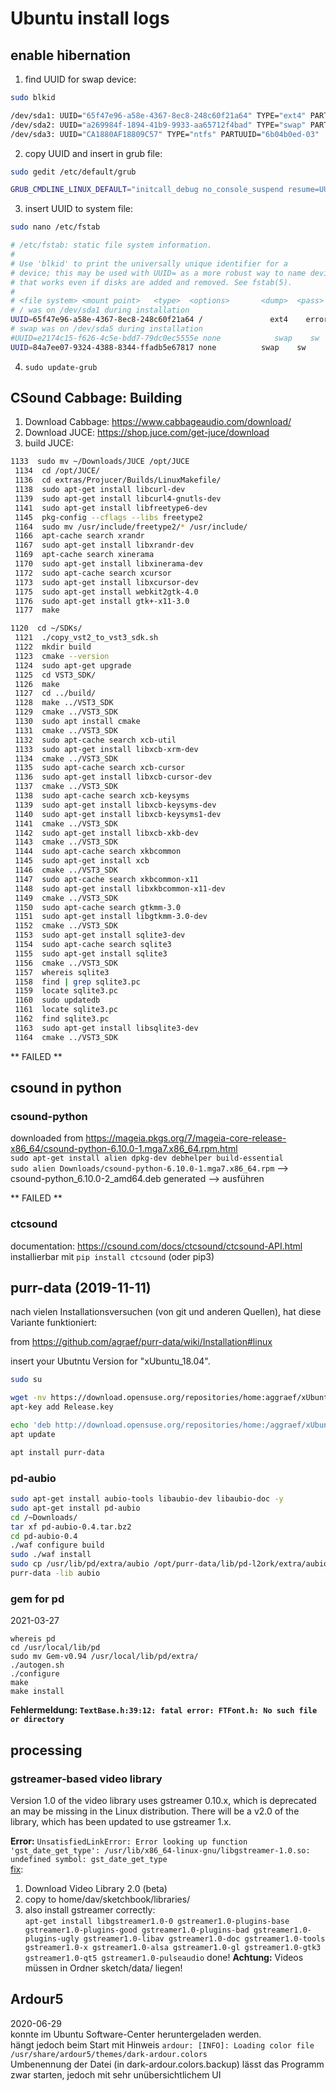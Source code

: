 # Ubuntu install logs

## enable hibernation

1. find UUID for swap device: 
``` bash
sudo blkid

/dev/sda1: UUID="65f47e96-a58e-4367-8ec8-248c60f21a64" TYPE="ext4" PARTUUID="6b04b0ed-01"
/dev/sda2: UUID="a269984f-1894-41b9-9933-aa65712f4bad" TYPE="swap" PARTUUID="6b04b0ed-02"
/dev/sda3: UUID="CA1880AF18809C57" TYPE="ntfs" PARTUUID="6b04b0ed-03"

```

2. copy UUID and insert in grub file:

``` bash
sudo gedit /etc/default/grub

GRUB_CMDLINE_LINUX_DEFAULT="initcall_debug no_console_suspend resume=UUID=a269984f-1894-41b9-9933-aa65712f4bad"
```

3. insert UUID to system file:
``` bash
sudo nano /etc/fstab

# /etc/fstab: static file system information.
#
# Use 'blkid' to print the universally unique identifier for a
# device; this may be used with UUID= as a more robust way to name devices
# that works even if disks are added and removed. See fstab(5).
#
# <file system> <mount point>   <type>  <options>       <dump>  <pass>
# / was on /dev/sda1 during installation
UUID=65f47e96-a58e-4367-8ec8-248c60f21a64 /               ext4    errors=remoun$
# swap was on /dev/sda5 during installation
#UUID=e2174c15-f626-4c5e-bdd7-79dc0ec5555e none            swap    sw          $
UUID=84a7ee07-9324-4388-8344-ffadb5e67817 none          swap    sw      0      $

```


4. `sudo update-grub`


## CSound Cabbage: Building

1. Download Cabbage: https://www.cabbageaudio.com/download/  
2. Download JUCE: https://shop.juce.com/get-juce/download
3. build JUCE:  
``` bash
1133  sudo mv ~/Downloads/JUCE /opt/JUCE
 1134  cd /opt/JUCE/
 1136  cd extras/Projucer/Builds/LinuxMakefile/
 1138  sudo apt-get install libcurl-dev
 1139  sudo apt-get install libcurl4-gnutls-dev
 1141  sudo apt-get install libfreetype6-dev
 1145  pkg-config --cflags --libs freetype2
 1164  sudo mv /usr/include/freetype2/* /usr/include/
 1166  apt-cache search xrandr
 1167  sudo apt-get install libxrandr-dev
 1169  apt-cache search xinerama
 1170  sudo apt-get install libxinerama-dev
 1172  sudo apt-cache search xcursor
 1173  sudo apt-get install libxcursor-dev
 1175  sudo apt-get install webkit2gtk-4.0
 1176  sudo apt-get install gtk+-x11-3.0
 1177  make
```

``` bash
1120  cd ~/SDKs/
 1121  ./copy_vst2_to_vst3_sdk.sh 
 1122  mkdir build
 1123  cmake --version
 1124  sudo apt-get upgrade
 1125  cd VST3_SDK/
 1126  make
 1127  cd ../build/
 1128  make ../VST3_SDK
 1129  cmake ../VST3_SDK
 1130  sudo apt install cmake
 1131  cmake ../VST3_SDK
 1132  sudo apt-cache search xcb-util
 1133  sudo apt-get install libxcb-xrm-dev
 1134  cmake ../VST3_SDK
 1135  sudo apt-cache search xcb-cursor
 1136  sudo apt-get install libxcb-cursor-dev
 1137  cmake ../VST3_SDK
 1138  sudo apt-cache search xcb-keysyms
 1139  sudo apt-get install libxcb-keysyms-dev
 1140  sudo apt-get install libxcb-keysyms1-dev
 1141  cmake ../VST3_SDK
 1142  sudo apt-get install libxcb-xkb-dev
 1143  cmake ../VST3_SDK
 1144  sudo apt-cache search xkbcommon
 1145  sudo apt-get install xcb
 1146  cmake ../VST3_SDK
 1147  sudo apt-cache search xkbcommon-x11
 1148  sudo apt-get install libxkbcommon-x11-dev
 1149  cmake ../VST3_SDK
 1150  sudo apt-cache search gtkmm-3.0
 1151  sudo apt-get install libgtkmm-3.0-dev
 1152  cmake ../VST3_SDK
 1153  sudo apt-get install sqlite3-dev
 1154  sudo apt-cache search sqlite3
 1155  sudo apt-get install sqlite3
 1156  cmake ../VST3_SDK
 1157  whereis sqlite3
 1158  find | grep sqlite3.pc
 1159  locate sqlite3.pc
 1160  sudo updatedb
 1161  locate sqlite3.pc
 1162  find sqlite3.pc
 1163  sudo apt-get install libsqlite3-dev
 1164  cmake ../VST3_SDK

```

** FAILED **

## csound in python
### csound-python

downloaded from https://mageia.pkgs.org/7/mageia-core-release-x86_64/csound-python-6.10.0-1.mga7.x86_64.rpm.html  
`sudo apt-get install alien dpkg-dev debhelper build-essential`  
`sudo alien Downloads/csound-python-6.10.0-1.mga7.x86_64.rpm` --> csound-python_6.10.0-2_amd64.deb generated --> ausführen  

** FAILED **

### ctcsound
documentation: https://csound.com/docs/ctcsound/ctcsound-API.html
installierbar mit `pip install ctcsound` (oder pip3)

## purr-data (2019-11-11)

nach vielen Installationsversuchen (von git und anderen Quellen), hat diese Variante funktioniert:

from https://github.com/agraef/purr-data/wiki/Installation#linux

insert your Ubutntu Version for "xUbuntu_18.04".
``` bash
sudo su

wget -nv https://download.opensuse.org/repositories/home:aggraef/xUbuntu_18.04/Release.key
apt-key add Release.key

echo 'deb http://download.opensuse.org/repositories/home:/aggraef/xUbuntu_18.04/ /' > /etc/apt/sources.list.d/home:aggraef.list
apt update

apt install purr-data
```

### pd-aubio

``` bash
sudo apt-get install aubio-tools libaubio-dev libaubio-doc -y
sudo apt-get install pd-aubio
cd /~Downloads/
tar xf pd-aubio-0.4.tar.bz2
cd pd-aubio-0.4
./waf configure build
sudo ./waf install
sudo cp /usr/lib/pd/extra/aubio /opt/purr-data/lib/pd-l2ork/extra/aubio
purr-data -lib aubio
```

### gem for pd
2021-03-27

```
whereis pd
cd /usr/local/lib/pd
sudo mv Gem-v0.94 /usr/local/lib/pd/extra/
./autogen.sh 
./configure 
make
make install
```
**Fehlermeldung: `TextBase.h:39:12: fatal error: FTFont.h: No such file or directory`**

## processing

### gstreamer-based video library
Version 1.0 of the video library uses gstreamer 0.10.x, which is deprecated an may be missing in the Linux distribution. There will be a v2.0 of the library, which has been updated to use gstreamer 1.x.  

**Error:** `UnsatisfiedLinkError: Error looking up function 'gst_date_get_type': /usr/lib/x86_64-linux-gnu/libgstreamer-1.0.so: undefined symbol: gst_date_get_type`  
[fix](https://github.com/processing/processing-video/releases/tag/r6-v2.0-beta4):  
1. Download Video Library 2.0 (beta)  
2. copy to home/dav/sketchbook/libraries/  
3. also install gstreamer correctly:  
 `apt-get install libgstreamer1.0-0 gstreamer1.0-plugins-base gstreamer1.0-plugins-good gstreamer1.0-plugins-bad gstreamer1.0-plugins-ugly gstreamer1.0-libav gstreamer1.0-doc gstreamer1.0-tools gstreamer1.0-x gstreamer1.0-alsa gstreamer1.0-gl gstreamer1.0-gtk3 gstreamer1.0-qt5 gstreamer1.0-pulseaudio`
done! **Achtung:** Videos müssen in Ordner sketch/data/ liegen!


## Ardour5
2020-06-29  
konnte im Ubuntu Software-Center heruntergeladen werden.  
hängt jedoch beim Start mit Hinweis `ardour: [INFO]: Loading color file /usr/share/ardour5/themes/dark-ardour.colors`  
Umbenennung der Datei (in dark-ardour.colors.backup) lässt das Programm zwar starten, jedoch mit sehr unübersichtlichem UI


